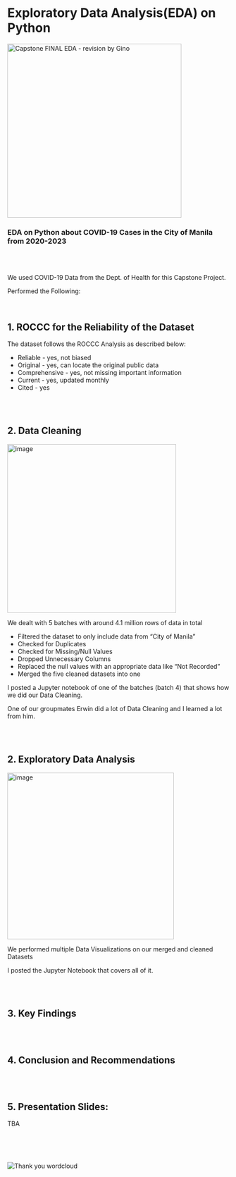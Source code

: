 # Exploratory Data Analysis(EDA) on Python

<img width="395" alt="Capstone FINAL EDA - revision by Gino" src="https://github.com/Gino-Freud-Hobayan/Exploratory_Data_Analysis_COVID19_on_Python/assets/117270964/a58e504f-0097-463a-9664-86448e47f63d">





<br>

### EDA on Python about COVID-19 Cases in the City of Manila from 2020-2023

<br><br>

We used COVID-19 Data from the Dept. of Health for this Capstone Project.

Performed the Following:

<br>


## **1. ROCCC for the Reliability of the Dataset**

The dataset follows the ROCCC Analysis as described below:
- Reliable - yes, not biased
- Original - yes, can locate the original public data
- Comprehensive - yes, not missing important information
- Current - yes, updated monthly
- Cited - yes

<br><br>



## **2. Data Cleaning**

<img width="383" alt="image" src="https://github.com/Gino-Freud-Hobayan/Exploratory_Data_Analysis_COVID19_on_Python/assets/117270964/f4a43810-577d-4852-bf21-4af65f088ba7">


We dealt with 5 batches with around 4.1 million rows of data in total

- Filtered the dataset to only include data from “City of Manila”
- Checked for Duplicates
- Checked for Missing/Null Values
- Dropped Unnecessary Columns
- Replaced the null values with an appropriate data like “Not Recorded”
- Merged the five cleaned datasets into one 

I posted a Jupyter notebook of one of the batches (batch 4) that shows how we did our Data Cleaning.

One of our groupmates Erwin did a lot of Data Cleaning and I learned a lot from him.

<br>
<br>


## **2. Exploratory Data Analysis**

<img width="378" alt="image" src="https://github.com/Gino-Freud-Hobayan/Exploratory_Data_Analysis_COVID19_on_Python/assets/117270964/e258b314-f387-41d5-9079-c35b0508c939">


We performed multiple Data Visualizations on our merged and cleaned Datasets

I posted the Jupyter Notebook that covers all of it.

<br>
<br>

## **3. Key Findings**


<br>
<br>


## **4. Conclusion and Recommendations**


<br>
<br>


## **5. Presentation Slides:**

TBA

<br>
<br>
<br>

![Thank you wordcloud](https://github.com/Gino-Freud-Hobayan/Exploratory_Data_Analysis_on_Python/assets/117270964/9fced8a6-ec0e-4164-bc2a-1a408e0c3907)
